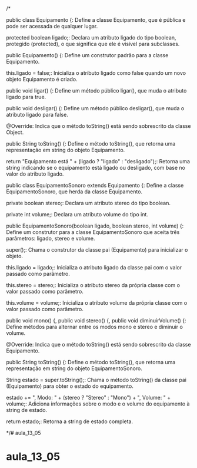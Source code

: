 /*


public class Equipamento {: Define a classe Equipamento, que é pública e pode ser acessada de qualquer lugar.

protected boolean ligado;: Declara um atributo ligado do tipo boolean, protegido (protected), o que significa que ele é visível para subclasses.

public Equipamento() {: Define um construtor padrão para a classe Equipamento.

this.ligado = false;: Inicializa o atributo ligado como false quando um novo objeto Equipamento é criado.

public void ligar() {: Define um método público ligar(), que muda o atributo ligado para true.

public void desligar() {: Define um método público desligar(), que muda o atributo ligado para false.

@Override: Indica que o método toString() está sendo sobrescrito da classe Object.

public String toString() {: Define o método toString(), que retorna uma representação em string do objeto Equipamento.

return "Equipamento está " + (ligado ? "ligado" : "desligado");: Retorna uma string indicando se o equipamento está ligado ou desligado, com base no valor do atributo ligado.




public class EquipamentoSonoro extends Equipamento {: Define a classe EquipamentoSonoro, que herda da classe Equipamento.

private boolean stereo;: Declara um atributo stereo do tipo boolean.

private int volume;: Declara um atributo volume do tipo int.

public EquipamentoSonoro(boolean ligado, boolean stereo, int volume) {: Define um construtor para a classe EquipamentoSonoro que aceita três parâmetros: ligado, stereo e volume.

super();: Chama o construtor da classe pai (Equipamento) para inicializar o objeto.

this.ligado = ligado;: Inicializa o atributo ligado da classe pai com o valor passado como parâmetro.

this.stereo = stereo;: Inicializa o atributo stereo da própria classe com o valor passado como parâmetro.

this.volume = volume;: Inicializa o atributo volume da própria classe com o valor passado como parâmetro.

public void mono() {, public void stereo() {, public void diminuirVolume() {: Define métodos para alternar entre os modos mono e stereo e diminuir o volume.

@Override: Indica que o método toString() está sendo sobrescrito da classe Equipamento.

public String toString() {: Define o método toString(), que retorna uma representação em string do objeto EquipamentoSonoro.

String estado = super.toString();: Chama o método toString() da classe pai (Equipamento) para obter o estado do equipamento.

estado += ", Modo: " + (stereo ? "Stereo" : "Mono") + ", Volume: " + volume;: Adiciona informações sobre o modo e o volume do equipamento à string de estado.

return estado;: Retorna a string de estado completa.



*/# aula_13_05
# aula_13_05
